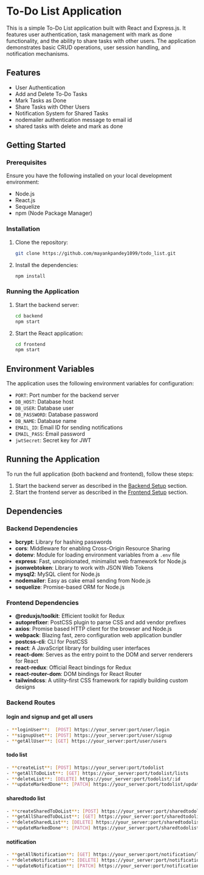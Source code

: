 # To-Do List Application

This is a simple To-Do List application built with React and Express.js. It features user authentication, task management with mark as done functionality, and the ability to share tasks with other users. The application demonstrates basic CRUD operations, user session handling, and notification mechanisms.

## Features

- User Authentication
- Add and Delete To-Do Tasks
- Mark Tasks as Done
- Share Tasks with Other Users
- Notification System for Shared Tasks
- nodemailer authentication message to email id
- shared tasks with delete and mark as done 

## Getting Started

### Prerequisites

Ensure you have the following installed on your local development environment:

- Node.js
- React.js
- Sequelize
- npm (Node Package Manager)

### Installation

1. Clone the repository:

    ```bash
    git clone https://github.com/mayankpandey1099/todo_list.git
    ```

2. Install the dependencies:

    ```bash
    npm install
    ```

### Running the Application

1. Start the backend server:

    ```bash
    cd backend
    npm start
    ```

2. Start the React application:

    ```bash
    cd frontend
    npm start
    ```

## Environment Variables

The application uses the following environment variables for configuration:

- `PORT`: Port number for the backend server
- `DB_HOST`: Database host
- `DB_USER`: Database user
- `DB_PASSWORD`: Database password
- `DB_NAME`: Database name
- `EMAIL_ID`: Email ID for sending notifications
- `EMAIL_PASS`: Email password
- `jwtSecret`: Secret key for JWT


## Running the Application

To run the full application (both backend and frontend), follow these steps:

1. Start the backend server as described in the [Backend Setup](#backend-setup) section.
2. Start the frontend server as described in the [Frontend Setup](#frontend-setup) section.

## Dependencies

### Backend Dependencies
- **bcrypt**: Library for hashing passwords
- **cors**: Middleware for enabling Cross-Origin Resource Sharing
- **dotenv**: Module for loading environment variables from a `.env` file
- **express**: Fast, unopinionated, minimalist web framework for Node.js
- **jsonwebtoken**: Library to work with JSON Web Tokens
- **mysql2**: MySQL client for Node.js
- **nodemailer**: Easy as cake email sending from Node.js
- **sequelize**: Promise-based ORM for Node.js

### Frontend Dependencies
- **@reduxjs/toolkit**: Efficient toolkit for Redux
- **autoprefixer**: PostCSS plugin to parse CSS and add vendor prefixes
- **axios**: Promise based HTTP client for the browser and Node.js
- **webpack**: Blazing fast, zero configuration web application bundler
- **postcss-cli**: CLI for PostCSS
- **react**: A JavaScript library for building user interfaces
- **react-dom**: Serves as the entry point to the DOM and server renderers for React
- **react-redux**: Official React bindings for Redux
- **react-router-dom**: DOM bindings for React Router
- **tailwindcss**: A utility-first CSS framework for rapidly building custom designs

### Backend Routes
#### login and signup and get all users
```bash
- **loginUser**:  [POST] https://your_server:port/user/login    
- **signupUset**: [POST] https://your_server:port/user/signup
- **getAllUser**: [GET] https://your_server:port/user/users
```

#### todo list
```bash
- **createList**: [POST] https://your_server:port/todolist
- **getAllToDoList**: [GET] https://your_server:port/todolist/lists
- **deleteList**: [DELETE] https://your_server:port/todolist/:id
- **updateMarkedDone**: [PATCH] https://your_server:port/todolist/update/:id
```

#### sharedtodo list
```bash
- **createSharedToDoList**: [POST] https://your_server:port/sharedtodolist/:uderId
- **getAllSharedToDoList**: [GET] https://your_server:port/sharedtodolist/lists
- **deleteSharedList**: [DELETE] https://your_server:port/sharedtodolist/delete/:id
- **updateMarkedDone**: [PATCH] https://your_server:port/sharedtodolist/update/:id
```
#### notification
```bash
- **getAllNotification**: [GET] https://your_server:port/notification/lists
- **deleteNotification**: [DELETE] https://your_server:port/notification/delete/:id
- **updateNotification**: [PATCH] https://your_server:port/notification/update/:id
```




